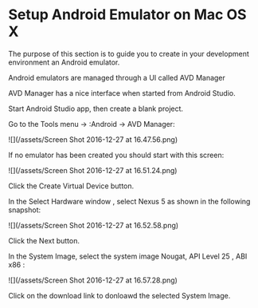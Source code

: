 # Setup Android Emulator on Mac OS X

The purpose of this section is to guide you to create in your development environment an Android emulator.

Android emulators are managed through a UI called AVD Manager

AVD Manager has a nice interface when started from Android Studio.

Start Android Studio app, then create a blank project.

Go to the Tools menu -&gt; :Android -&gt; AVD Manager:

![](/assets/Screen Shot 2016-12-27 at 16.47.56.png)

If no emulator has been created you should start with this screen:

![](/assets/Screen Shot 2016-12-27 at 16.51.24.png)

Click the Create Virtual Device button.

In the Select Hardware window , select Nexus 5 as shown in the following snapshot:

![](/assets/Screen Shot 2016-12-27 at 16.52.58.png)

Click the Next button.



In the System Image, select the system image Nougat, API Level 25 , ABI x86 :

![](/assets/Screen Shot 2016-12-27 at 16.57.28.png)

Click on the download link to donloawd the selected System Image.
